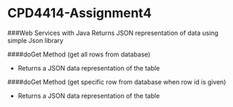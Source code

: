 # CPD4414-Assignment4

###Web Services with Java
Returns JSON representation of data using simple Json library

####doGet Method (get all rows from database)
* Returns a JSON data representation of the table

####doGet Method  (get specific row from database when row id is given)
* Returns a JSON data representation of the table

